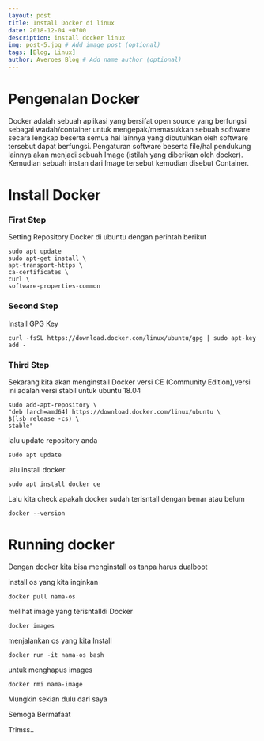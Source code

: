 ```yaml
---
layout: post
title: Install Docker di linux
date: 2018-12-04 +0700
description: install docker linux
img: post-5.jpg # Add image post (optional)
tags: [Blog, Linux]
author: Averoes Blog # Add name author (optional)
---
```

# Pengenalan Docker
 Docker adalah sebuah aplikasi yang bersifat open source yang berfungsi sebagai wadah/container untuk mengepak/memasukkan sebuah software secara lengkap beserta semua hal lainnya yang dibutuhkan oleh software tersebut dapat berfungsi. Pengaturan software beserta file/hal pendukung lainnya akan menjadi sebuah Image (istilah yang diberikan oleh docker). Kemudian sebuah instan dari Image tersebut kemudian disebut Container.

# Install Docker

### First Step

Setting Repository Docker di ubuntu dengan perintah berikut

    sudo apt update
    sudo apt-get install \
    apt-transport-https \
    ca-certificates \
    curl \
    software-properties-common

### Second Step

Install GPG Key

`curl -fsSL https://download.docker.com/linux/ubuntu/gpg | sudo apt-key add -`

### Third Step

Sekarang kita akan menginstall Docker versi CE (Community Edition),versi ini adalah versi stabil untuk ubuntu 18.04

    sudo add-apt-repository \
    "deb [arch=amd64] https://download.docker.com/linux/ubuntu \
    $(lsb_release -cs) \
    stable"

lalu update repository anda

`sudo apt update`

lalu install docker

`sudo apt install docker ce`

Lalu kita check apakah docker sudah terisntall dengan benar atau belum

`docker --version`

# Running docker

Dengan docker kita bisa menginstall os tanpa harus dualboot

install os yang kita inginkan

`docker pull nama-os`

melihat image yang terisntalldi Docker

`docker images`

menjalankan os yang kita Install

`docker run -it nama-os bash`

untuk menghapus images

`docker rmi nama-image`


Mungkin sekian dulu dari saya

Semoga Bermafaat

Trimss..
